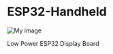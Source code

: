 # ESP32-Handheld

![My image](https://cdn.hackaday.io/images/7327171577179362033.JPG)

Low Power ESP32 Display Board
